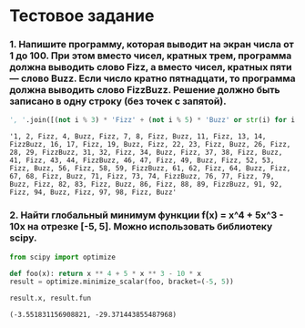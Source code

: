 # Тестовое задание

### 1. Напишите программу, которая выводит на экран числа от 1 до 100. При этом вместо чисел, кратных трем, программа должна выводить слово Fizz, а вместо чисел, кратных пяти — слово Buzz. Если число кратно пятнадцати, то программа должна выводить слово FizzBuzz. Решение должно быть записано в одну строку (без точек с запятой).


```python
', '.join([(not i % 3) * 'Fizz' + (not i % 5) * 'Buzz' or str(i) for i in range(1,101)])
```




    '1, 2, Fizz, 4, Buzz, Fizz, 7, 8, Fizz, Buzz, 11, Fizz, 13, 14, FizzBuzz, 16, 17, Fizz, 19, Buzz, Fizz, 22, 23, Fizz, Buzz, 26, Fizz, 28, 29, FizzBuzz, 31, 32, Fizz, 34, Buzz, Fizz, 37, 38, Fizz, Buzz, 41, Fizz, 43, 44, FizzBuzz, 46, 47, Fizz, 49, Buzz, Fizz, 52, 53, Fizz, Buzz, 56, Fizz, 58, 59, FizzBuzz, 61, 62, Fizz, 64, Buzz, Fizz, 67, 68, Fizz, Buzz, 71, Fizz, 73, 74, FizzBuzz, 76, 77, Fizz, 79, Buzz, Fizz, 82, 83, Fizz, Buzz, 86, Fizz, 88, 89, FizzBuzz, 91, 92, Fizz, 94, Buzz, Fizz, 97, 98, Fizz, Buzz'



### 2. Найти глобальный минимум функции f(x) = x^4 + 5x^3 - 10x на отрезке [-5, 5]. Можно использовать библиотеку scipy.


```python
from scipy import optimize

def foo(x): return x ** 4 + 5 * x ** 3 - 10 * x
result = optimize.minimize_scalar(foo, bracket=(-5, 5))

result.x, result.fun
```




    (-3.551831156908821, -29.371443855487968)


